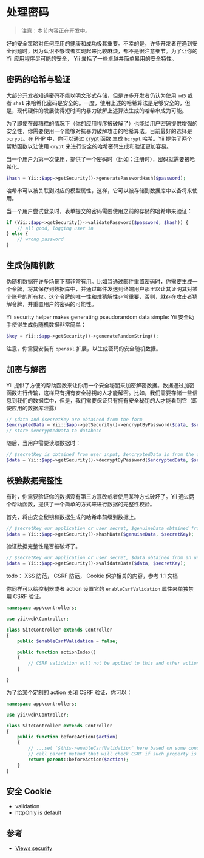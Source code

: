 处理密码
========

> 注意：本节内容正在开发中。

好的安全策略对任何应用的健康和成功极其重要。不幸的是，许多开发者在遇到安全问题时，因为认识不够或者实现起来比较麻烦，都不是很注意细节。为了让你的 Yii 应用程序尽可能的安全， Yii 囊括了一些卓越并简单易用的安全特性。

密码的哈希与验证
-------------------------------

大部分开发者知道密码不能以明文形式存储，但是许多开发者仍认为使用 `md5` 或者 `sha1` 来哈希化密码是安全的。一度，使用上述的哈希算法是足够安全的，但是，现代硬件的发展使得短时间内暴力破解上述算法生成的哈希串成为可能。

为了即使在最糟糕的情况下（你的应用程序被破解了）也能给用户密码提供增强的安全性，你需要使用一个能够对抗暴力破解攻击的哈希算法。目前最好的选择是 `bcrypt`。在 PHP 中，你可以通过 [crypt 函数](http://php.net/manual/en/function.crypt.php) 生成 `bcrypt` 哈希。Yii 提供了两个帮助函数以让使用 `crypt` 来进行安全的哈希密码生成和验证更加容易。

当一个用户为第一次使用，提供了一个密码时（比如：注册时），密码就需要被哈希化。

```php
$hash = Yii::$app->getSecurity()->generatePasswordHash($password);
```

哈希串可以被关联到对应的模型属性，这样，它可以被存储到数据库中以备将来使用。

当一个用户尝试登录时，表单提交的密码需要使用之前的存储的哈希串来验证：

```php
if (Yii::$app->getSecurity()->validatePassword($password, $hash)) {
    // all good, logging user in
} else {
    // wrong password
}
```

生成伪随机数
-----------

伪随机数据在许多场景下都非常有用。比如当通过邮件重置密码时，你需要生成一个令牌，将其保存到数据库中，并通过邮件发送到终端用户那里以让其证明其对某个账号的所有权。这个令牌的唯一性和难猜解性非常重要，否则，就存在攻击者猜解令牌，并重置用户的密码的可能性。

Yii security helper makes generating pseudorandom data simple:
Yii 安全助手使得生成伪随机数据非常简单：

```php
$key = Yii::$app->getSecurity()->generateRandomString();
```

注意，你需要安装有 `openssl` 扩展，以生成密码的安全随机数据。

加密与解密
-------------------------

Yii 提供了方便的帮助函数来让你用一个安全秘钥来加密解密数据。数据通过加密函数进行传输，这样只有拥有安全秘钥的人才能解密。比如，我们需要存储一些信息到我们的数据库中，但是，我们需要保证只有拥有安全秘钥的人才能看到它（即使应用的数据库泄露）

```php
// $data and $secretKey are obtained from the form
$encryptedData = Yii::$app->getSecurity()->encryptByPassword($data, $secretKey);
// store $encryptedData to database
```

随后，当用户需要读取数据时：

```php
// $secretKey is obtained from user input, $encryptedData is from the database
$data = Yii::$app->getSecurity()->decryptByPassword($encryptedData, $secretKey);
```

校验数据完整性
--------------------------------

有时，你需要验证你的数据没有第三方篡改或者使用某种方式破坏了。Yii 通过两个帮助函数，提供了一个简单的方式来进行数据的完整性校验。

首先，将由安全秘钥和数据生成的哈希串前缀到数据上。

```php
// $secretKey our application or user secret, $genuineData obtained from a reliable source
$data = Yii::$app->getSecurity()->hashData($genuineData, $secretKey);
```

验证数据完整性是否被破坏了。

```php
// $secretKey our application or user secret, $data obtained from an unreliable source
$data = Yii::$app->getSecurity()->validateData($data, $secretKey);
```

todo： XSS 防范， CSRF 防范， Cookie 保护相关的内容，参考 1.1 文档

你同样可以给控制器或者 action 设置它的 `enableCsrfValidation` 属性来单独禁用 CSRF 验证。

```php
namespace app\controllers;

use yii\web\Controller;

class SiteController extends Controller
{
    public $enableCsrfValidation = false;

    public function actionIndex()
    {
        // CSRF validation will not be applied to this and other actions
    }

}
```

为了给某个定制的 action 关闭 CSRF 验证，你可以：

```php
namespace app\controllers;

use yii\web\Controller;

class SiteController extends Controller
{
    public function beforeAction($action)
    {
        // ...set `$this->enableCsrfValidation` here based on some conditions...
        // call parent method that will check CSRF if such property is true.
        return parent::beforeAction($action);
    }
}
```

安全 Cookie
----------------

- validation
- httpOnly is default

参考
--------

- [Views security](structure-views.md#security)
